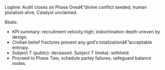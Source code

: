 ﻿---
series: 2
novella: 1
file: S2N1_Epilogue
type: epilogue
pov: Auditor
setting: Room-not-room - phase wrap
word_target_min: 600
word_target_max: 800
status: outline
---
Logline: Audit closes on Phase Oneâ€”divine conflict seeded, human pluralism alive, Catalyst unclaimed.

Beats:
- KPI summary: recruitment velocity high; indoctrination depth uneven by design.
- Civilian belief fractures prevent any god's totalizationâ€”acceptable entropy.
- Subject T (public): deceased. Subject T (meta): withheld.
- Proceed to Phase Two; schedule parley failures; safeguard balance nodes.